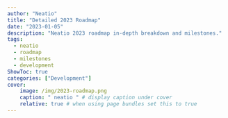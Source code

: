 ```yaml
---
author: "Neatio"
title: "Detailed 2023 Roadmap"
date: "2023-01-05"
description: "Neatio 2023 roadmap in-depth breakdown and milestones."
tags:
  - neatio
  - roadmap
  - milestones
  - development
ShowToc: true
categories: ["Development"]
cover:
    image: /img/2023-roadmap.png
    caption: " neatio " # display caption under cover
    relative: true # when using page bundles set this to true
---
```


